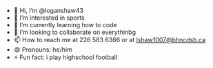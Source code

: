 - 👋 Hi, I’m @loganshaw43
- 👀 I’m interested in sports
- 🌱 I’m currently learning how to code
- 💞️ I’m looking to collaborate on everythinbg
- 📫 How to reach me at 226 583 6366 or at lshaw1007@bhncdsb.ca
- 😄 Pronouns: he/him
- ⚡ Fun fact: i play highschool football
<!---
loganshaw43/loganshaw43 is a ✨ special ✨ repository because its `README.md` (this file) appears on your GitHub profile.
You can click the Preview link to take a look at your changes.
--->
